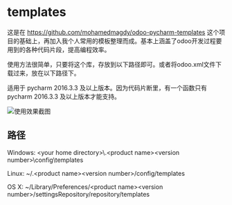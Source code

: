 # templates

这是在 https://github.com/mohamedmagdy/odoo-pycharm-templates 这个项目的基础上，再加入我个人常用的模板整理而成。基本上涵盖了odoo开发过程要用到的各种代码片段，提高编程效率。

使用方法很简单，只要将这个库，存放到以下路径即可。或者将odoo.xml文件下载过来，放在以下路径下。

适用于 pycharm 2016.3.3 及以上版本。因为代码片断里，有一个函数只有 pycharm 2016.3.3 及以上版本才能支持。

![使用效果截图](http://www.wangting.name/wp-content/uploads/2016/04/pycharm_live_template_screen_shoot.png)

## 路径

Windows: \<your home directory\>\\.\<product name\>\<version number\>\config\templates

Linux: ~/.\<product name\>\<version number\>/config/templates

OS X: ~/Library/Preferences/\<product name\>\<version number\>/settingsRepository/repository/templates
